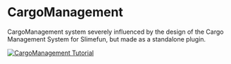 # CargoManagement

CargoManagement system severely influenced by the design of the Cargo Management System for Slimefun, but made as a standalone plugin.

[![CargoManagement Tutorial](https://img.youtube.com/vi/kZU4xs5I_Kc/0.jpg)](https://www.youtube.com/watch?v=kZU4xs5I_Kc)
